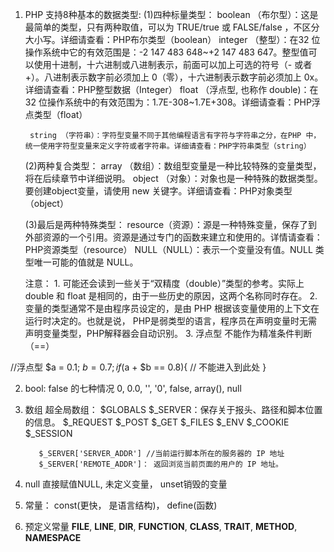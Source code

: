 
1. PHP 支持8种基本的数据类型:
    (1)四种标量类型：
        boolean （布尔型）：这是最简单的类型，只有两种取值，可以为 TRUE/true 或 FALSE/false ，不区分大小写。详细请查看：PHP布尔类型（boolean）
        integer （整型）：在32 位操作系统中它的有效范围是：-2 147 483 648~+2 147 483 647。整型值可以使用十进制，十六进制或八进制表示，前面可以加上可选的符号（- 或者 +）。八进制表示数字前必须加上 0（零），十六进制表示数字前必须加上 0x。详细请查看：PHP整型数据（Integer）
        float （浮点型, 也称作 double)：在32 位操作系统中的有效范围为：1.7E-308~1.7E+308。详细请查看：PHP浮点类型（float）
        
        string （字符串）：字符型变量不同于其他编程语言有字符与字符串之分，在PHP 中，统一使用字符型变量来定义字符或者字符串。详细请查看：PHP字符串类型（string）

    (2)两种复合类型：
        array （数组）：数组型变量是一种比较特殊的变量类型，将在后续章节中详细说明。
        object （对象）：对象也是一种特殊的数据类型。要创建object变量，请使用 new 关键字。详细请查看：PHP对象类型（object）

    (3)最后是两种特殊类型：
        resource（资源）：源是一种特殊变量，保存了到外部资源的一个引用。资源是通过专门的函数来建立和使用的。详情请查看：PHP资源类型（resource）
        NULL（NULL）：表示一个变量没有值。NULL 类型唯一可能的值就是 NULL。

    注意：
        1. 可能还会读到一些关于“双精度（double）”类型的参考。实际上 double 和 float 是相同的，由于一些历史的原因，这两个名称同时存在。
        2. 变量的类型通常不是由程序员设定的，是由 PHP 根据该变量使用的上下文在运行时决定的。也就是说，
            PHP是弱类型的语言，程序员在声明变量时无需声明变量类型，PHP解释器会自动识别。
        3. 浮点型 不能作为精准条件判断（==）


//浮点型
$a = 0.1;
$b = 0.7;
if($a + $b == 0.8){
    // 不能进入到此处
}


2. bool: false 的七种情况
    0, 0.0, '', '0', false, array(), null



3. 数组
    超全局数组：
        $GLOBALS
        $_SERVER：保存关于报头、路径和脚本位置的信息。
        $_REQUEST
        $_POST
        $_GET
        $_FILES
        $_ENV
        $_COOKIE
        $_SESSION

          $_SERVER['SERVER_ADDR'] //当前运行脚本所在的服务器的 IP 地址
          $_SERVER['REMOTE_ADDR']： 返回浏览当前页面的用户的 IP 地址。



4. null
    直接赋值NULL, 未定义变量， unset销毁的变量

5. 常量： const(更快， 是语言结构)， define(函数)


6. 预定义常量
    __FILE__, __LINE__, __DIR__, __FUNCTION__, __CLASS__, __TRAIT__, __METHOD__, __NAMESPACE__
